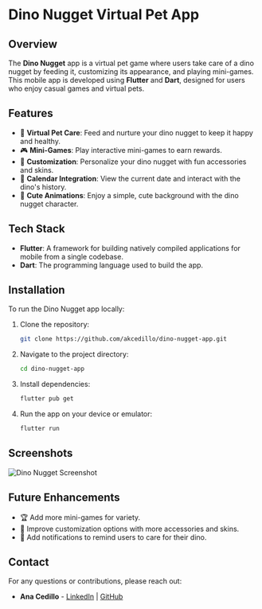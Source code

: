 # Dino Nugget Virtual Pet App

## Overview
The **Dino Nugget** app is a virtual pet game where users take care of a dino nugget by feeding it, customizing its appearance, and playing mini-games. This mobile app is developed using **Flutter** and **Dart**, designed for users who enjoy casual games and virtual pets.

## Features
- 🦖 **Virtual Pet Care**: Feed and nurture your dino nugget to keep it happy and healthy.
- 🎮 **Mini-Games**: Play interactive mini-games to earn rewards.
- 🎨 **Customization**: Personalize your dino nugget with fun accessories and skins.
- 📅 **Calendar Integration**: View the current date and interact with the dino's history.
- 🍟 **Cute Animations**: Enjoy a simple, cute background with the dino nugget character.
  
## Tech Stack
- **Flutter**: A framework for building natively compiled applications for mobile from a single codebase.
- **Dart**: The programming language used to build the app.
  
## Installation
To run the Dino Nugget app locally:
1. Clone the repository:
    ```bash
    git clone https://github.com/akcedillo/dino-nugget-app.git
    ```
2. Navigate to the project directory:
    ```bash
    cd dino-nugget-app
    ```
3. Install dependencies:
    ```bash
    flutter pub get
    ```
4. Run the app on your device or emulator:
    ```bash
    flutter run
    ```

## Screenshots
![Dino Nugget Screenshot](link-to-screenshot)

## Future Enhancements
- 🏆 Add more mini-games for variety.
- 📱 Improve customization options with more accessories and skins.
- 🔔 Add notifications to remind users to care for their dino.

## Contact
For any questions or contributions, please reach out:
- **Ana Cedillo** - [LinkedIn](https://www.linkedin.com/in/ana-k-cedillo) | [GitHub](https://github.com/cedillak)
